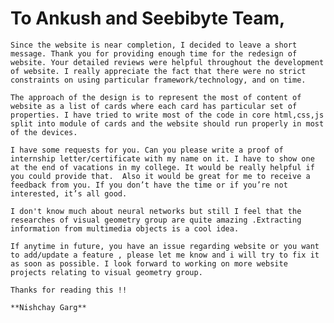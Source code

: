 #	To Ankush and Seebibyte Team,

	Since the website is near completion, I decided to leave a short message. Thank you for providing enough time for the redesign of website. Your detailed reviews were helpful throughout the development of website. I really appreciate the fact that there were no strict constraints on using particular framework/technology, and on time.
	
	The approach of the design is to represent the most of content of website as a list of cards where each card has particular set of properties. I have tried to write most of the code in core html,css,js split into module of cards and the website should run properly in most of the devices.
	
	I have some requests for you. Can you please write a proof of internship letter/certificate with my name on it. I have to show one at the end of vacations in my college. It would be really helpful if you could provide that.  Also it would be great for me to receive a feedback from you. If you don’t have the time or if you’re not interested, it’s all good.
	
	I don't know much about neural networks but still I feel that the researches of visual geometry group are quite amazing .Extracting information from multimedia objects is a cool idea.
	
	If anytime in future, you have an issue regarding website or you want to add/update a feature , please let me know and i will try to fix it as soon as possible. I look forward to working on more website projects relating to visual geometry group.
	
	Thanks for reading this !!
	
	**Nishchay Garg**
	
